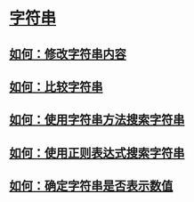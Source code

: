 # [字符串](index.md)
## [如何：修改字符串内容](how-to-modify-string-contents.md)
## [如何：比较字符串](how-to-compare-strings.md)
## [如何：使用字符串方法搜索字符串](how-to-search-strings-using-string-methods.md)
## [如何：使用正则表达式搜索字符串](how-to-search-strings-using-regular-expressions.md)
## [如何：确定字符串是否表示数值](how-to-determine-whether-a-string-represents-a-numeric-value.md)
